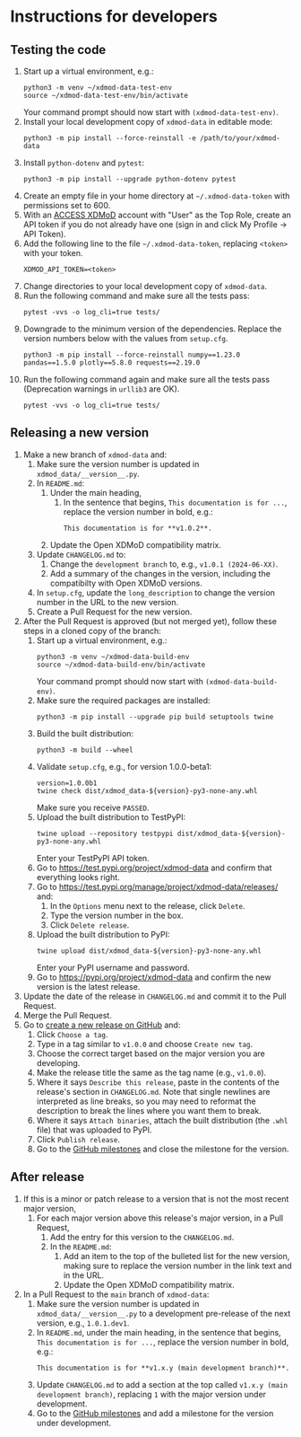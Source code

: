 # Instructions for developers

## Testing the code
1. Start up a virtual environment, e.g.:
    ```
    python3 -m venv ~/xdmod-data-test-env
    source ~/xdmod-data-test-env/bin/activate
    ```
    Your command prompt should now start with `(xdmod-data-test-env)`.
1. Install your local development copy of `xdmod-data` in editable mode:
    ```
    python3 -m pip install --force-reinstall -e /path/to/your/xdmod-data
    ```
1. Install `python-dotenv` and `pytest`:
    ```
    python3 -m pip install --upgrade python-dotenv pytest
    ```
1. Create an empty file in your home directory at `~/.xdmod-data-token` with permissions set to 600.
1. With an [ACCESS XDMoD](https://xdmod.access-ci.org) account with "User" as the Top Role, create an API token if you do not already have one (sign in and click My Profile -> API Token).
1. Add the following line to the file `~/.xdmod-data-token`, replacing `<token>` with your token.
    ```
    XDMOD_API_TOKEN=<token>
    ```
1. Change directories to your local development copy of `xdmod-data`.
1. Run the following command and make sure all the tests pass:
    ```
    pytest -vvs -o log_cli=true tests/
    ```
1. Downgrade to the minimum version of the dependencies. Replace the version numbers below with the values from `setup.cfg`.
    ```
    python3 -m pip install --force-reinstall numpy==1.23.0 pandas==1.5.0 plotly==5.8.0 requests==2.19.0
    ```
1. Run the following command again and make sure all the tests pass (Deprecation warnings in `urllib3` are OK).
    ```
    pytest -vvs -o log_cli=true tests/
    ```

## Releasing a new version
1. Make a new branch of `xdmod-data` and:
    1. Make sure the version number is updated in `xdmod_data/__version__.py`.
    1. In `README.md`:
        1. Under the main heading,
            1. In the sentence that begins, `This documentation is for ...`,
               replace the version number in bold, e.g.:
                ```
                This documentation is for **v1.0.2**.
                ```
        1. Update the Open XDMoD compatibility matrix.
    1. Update `CHANGELOG.md` to:
        1. Change the `development branch` to, e.g., `v1.0.1 (2024-06-XX)`.
        1. Add a summary of the changes in the version, including the
           compatibilty with Open XDMoD versions.
    1. In `setup.cfg`, update the `long_description` to change the version number in the URL to the new version.
    1. Create a Pull Request for the new version.
1. After the Pull Request is approved (but not merged yet), follow these steps in a cloned copy of the branch:
    1. Start up a virtual environment, e.g.:
        ```
        python3 -m venv ~/xdmod-data-build-env
        source ~/xdmod-data-build-env/bin/activate
        ```
        Your command prompt should now start with `(xdmod-data-build-env)`.
    1. Make sure the required packages are installed:
        ```
        python3 -m pip install --upgrade pip build setuptools twine
        ```
    1. Build the built distribution:
        ```
        python3 -m build --wheel
        ```
    1. Validate `setup.cfg`, e.g., for version 1.0.0-beta1:
        ```
        version=1.0.0b1
        twine check dist/xdmod_data-${version}-py3-none-any.whl
        ```
        Make sure you receive `PASSED`.
    1. Upload the built distribution to TestPyPI:
        ```
        twine upload --repository testpypi dist/xdmod_data-${version}-py3-none-any.whl
        ```
        Enter your TestPyPI API token.
    1. Go to https://test.pypi.org/project/xdmod-data and confirm that everything looks right.
    1. Go to https://test.pypi.org/manage/project/xdmod-data/releases/ and:
        1. In the `Options` menu next to the release, click `Delete`.
        1. Type the version number in the box.
        1. Click `Delete release`.
    1. Upload the built distribution to PyPI:
        ```
        twine upload dist/xdmod_data-${version}-py3-none-any.whl
        ```
        Enter your PyPI username and password.
    1. Go to https://pypi.org/project/xdmod-data and confirm the new version is the latest release.
1. Update the date of the release in `CHANGELOG.md` and commit it to the Pull Request.
1. Merge the Pull Request.
1. Go to [create a new release on GitHub](https://github.com/ubccr/xdmod-data/releases/new) and:
    1. Click `Choose a tag`.
    1. Type in a tag similar to `v1.0.0` and choose `Create new tag`.
    1. Choose the correct target based on the major version you are developing.
    1. Make the release title the same as the tag name (e.g., `v1.0.0`).
    1. Where it says `Describe this release`, paste in the contents of the
       release's section in `CHANGELOG.md`. Note that single newlines are
       interpreted as line breaks, so you may need to reformat the description
       to break the lines where you want them to break.
    1. Where it says `Attach binaries`, attach the built distribution (the `.whl` file) that was uploaded to PyPI.
    1. Click `Publish release`.
    1. Go to the [GitHub milestones](https://github.com/ubccr/xdmod-data/milestones) and close the milestone for the version.

## After release
1. If this is a minor or patch release to a version that is not the most recent major version,
    1. For each major version above this release's major version, in a Pull
       Request,
        1. Add the entry for this version to the `CHANGELOG.md`.
        1. In the `README.md`:
            1. Add an item to the top of the bulleted list for
               the new version, making sure to replace the version number in
               the link text and in the URL.
            1. Update the Open XDMoD compatibility matrix.
1. In a Pull Request to the `main` branch of `xdmod-data`:
    1. Make sure the version number is updated in `xdmod_data/__version__.py`
       to a development pre-release of the next version, e.g., `1.0.1.dev1`.
    1. In `README.md`, under the main heading, in the sentence that begins,
       `This documentation is for ...`, replace the version number in bold,
       e.g.:
        ```
        This documentation is for **v1.x.y (main development branch)**.
        ```
    1. Update `CHANGELOG.md` to add a section at the top called `v1.x.y (main
       development branch)`, replacing `1` with the major version under
       development.
    1. Go to the [GitHub milestones](https://github.com/ubccr/xdmod-data/milestones)
       and add a milestone for the version under development.
